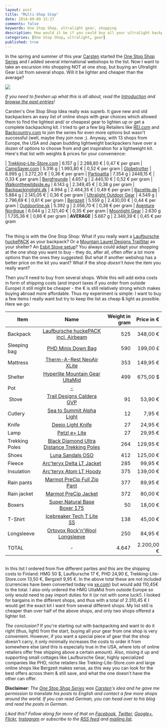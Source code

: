 ```yaml
---
layout: post
title: "Multi-Shop Stop"
date: 2014-09-09 15:27
comments: false
keywords: One Stop Shop, ultralight gear, shopping
description: How would it be if you could buy all your ultralight backpacking equipment in just one shop? This article series shows if that's possible!
categories: [One Stop Shop, ultralight, gear]
published: true
---
```


In the spring and summer of this year [Carsten](http://blog.fastpacking.de/) started the [One Stop Shop Series](http://hikinginfinland.com/blog/categories/one-stop-shop/) and I added several international webshops to the list. Now I want to take an excursion into shopping NOT at one shop, but buying an Ultralight Gear List from several shops. Will it be lighter and cheaper than the average?

<img style="max-width:100%" src="https://farm4.staticflickr.com/3780/13239809123_951258df2d_b.jpg#tl-502427615970197505;1043138249" /><script async charset="utf-8" src="//cdn.thinglink.me/jse/embed.js"></script>

<!-- more -->

*If you need to freshen up what this is all about, read the [Introduction](http://hikinginfinland.com/2014/03/one-stop-shop-introduction.html) and [browse the past entries](http://hikinginfinland.com/blog/categories/one-stop-shop/)!*

Carsten's One Stop Shop Idea really was superb. It gave new and old backpackers an easy list of online shops with gear choices which allowed them to find the lightest and/ or cheapest gear to lighten up or get a complete backpacking kit. I tried to get a few big Retailers like [REI.com](http://bit.ly/UB20wn) and [Backcountry.com](http://bit.ly/Wi4tZS) to join the series for even more options but wasn't successful (well, maybe they join now ;). Anyway, with 13 shops from Europe, the USA and Japan budding lightweight backpackers have over a dozen of options to choose from and get inspiration for a lightweight kit. Here's that list with weights & prices for your convenience:

| [Trekking-Lite-Store.com](http://hikinginfinland.com/2014/03/one-stop-shop-trekking-lite-store-dot-com.html) | 6.157 g | 2.288,80 € | 0,47 € per gram
| [CampSaver.com](http://hikinginfinland.com/2014/03/one-stop-shop-campsaver-dot-com.html) | 5.316 g | 1.993,80 € | 0,52 € per gram
| [Globetrotter](http://hikinginfinland.com/2014/03/one-stop-shop-globetrotter.html) | 8.995 g | 3.272,20 € | 0,36 € per gram
| [Partioaitta](http://hikinginfinland.com/2014/03/one-stop-shop-partioaitta.html) | 7.354 g | 2448,15 € | 0,33 € per gram
| [Bergfreunde](http://hikinginfinland.com/2014/03/one-stop-shop-bergfreunde.html) | 4.657 g | 2.440,10 € | 0,52 € per gram
| [Walkonthewildside.eu](http://hikinginfinland.com/2014/03/one-stop-shop-walkonthewildside.html) | 6.143 g | 2.349,45 € | 0,38 g per gram
| [Backpackinglight.dk](http://hikinginfinland.com/2014/04/one-stop-shop-backpackinglight-dot-dk.html) | 4.994 g | 2.464,35 € | 0,49 € per gram
| [Racelite.de](http://hikinginfinland.com/2014/04/one-stop-shop-racelite-dot-de.html) | 5.884 g | 2.145,05 € | 0,36 € per gram
| [Ultralight Outdoor Gear](http://hikinginfinland.com/2014/04/one-stop-shop-ultralight-outdoor-gear.html) | 4.549 g | 2.796,69 € | 0,61 € per gram
| [Bergzeit](http://hikinginfinland.com/2014/04/one-stop-shop-bergzeit.html) | 5.559 g | 2.430,00 € | 0,44 € per gram
| [Outdoorline.sk](http://hikinginfinland.com/2014/05/one-stop-shop-outdoorline-dot-sk.html) | 5.392 g | 2.056,70 € | 0,38 € per gram
| [Aventure Nordique](http://hikinginfinland.com/2014/05/one-stop-shop-aventure-nordique.html) | 6.044 g | 2.121,40 € | 0,35 € per gram
| [Moonlight Gear](http://hikinginfinland.com/2014/06/one-stop-shop-moonlight-gear.html) | 2.630 g | 1.735,36 € | 0,66 € per gram
| **AVERAGE** | 5.667 g | 2.349,39 € | 0,45 € per gram


<br>The thing is with the One Stop Shop: What if you really want a [Laufbursche huckePACK](http://hikinginfinland.com/2010/05/packing-your-frameless-backpack-laufbursche-huckepack.html) as your backpack? Or a [Mountain Laurel Designs TrailStar](https://www.youtube.com/watch?v=mpv4kAtN_DQ) as your shelter? An [Esbit Stove setup](http://hikinginfinland.com/2013/05/the-2nd-renaissance-of-esbit.html)? You always could adapt your shopping at the one shop you want to buy - they do, after all, often offer a lot more options than the ones they suggested. But what if another webshop has a better price on the kit you want? What if the shop *doesn't have* the item you really want?

Then you'll need to buy from several shops. While this will add extra costs in form of shipping costs (and import taxes if you order from outside Europe) it still might be cheaper - the € is still relatively strong which makes buying abroad more affordable. Thus my experiment is simple: I want to buy a few items I really want but try to keep the list as cheap & light as possible. Here we go:

| Item          | Name          | Weight in gram|Price in € |
| ------------- |:-------------:| -------------:|-----:|
| Backpack      | [Laufbursche huckePACK incl. Airbeam](http://www.laufbursche-gear.de/products/huckepack) | 525 | 348,00 €
| Sleeping bag  | [PHD Minix Down Bag](http://www.phdesigns.co.uk/) | 590 | 199,00 £
| Mattress      | [Therm-A-Rest NeoAir XLite](http://hikinginfinland.com/2014/08/therm-a-rest-neoair-xlite.html) | 353 | 149,95 €
| Shelter       | [Hyperlite Mountain Gear UltaMid](http://hikinginfinland.com/2013/09/hyperlite-mountain-gear-ultamid.html) | 499 | 675,00 $
| Pot           | [-]() | 
| Stove         | [Trail Designs Caldera GVP](http://www.trekking-lite-store.com/trekkingshop/Kueche/Trail-Designs-Caldera-GVP-Kochsystem::533.html?refID=hif) | 91 | 53,90 €
| Cutlery       | [Sea to Summit Alpha Light](http://www.trekking-lite-store.com/trekkingshop/Kueche/Sea-to-Summit-Alpha-Light-Loeffel-lang::349.html?refID=hif) | 12 | 7,95 €
| Knife         | [Deejo Light Knife](http://www.trekking-lite-store.com/trekkingshop/Kueche/Deejo-Leichtgewichtsmesser-27-g::748.html?refID=hif) | 27 | 24,95 €
| Lamp          | [Petzl e+ Lite](http://www.bergzeit.de/petzl-eplus-lite-stirnlampe/?pid=81) | 27 | 29,95 €
| Trekking Poles| [Black Diamond Ultra Distance Trekking Poles](http://hikinginfinland.com/2014/05/black-diamond-ultra-distance-trekking-poles.html) | 264 | 129,95 €
| Shoes         | [Luna Sandals OSO](http://hikinginfinland.com/2014/08/luna-sandals-oso.html) | 412 | 125,00 €
| Fleece        | [Arc'teryx Delta LT Jacket](http://www.bergzeit.de/arcteryx-delta-lt-jacke-anvil-grey-gr-s/?pid=81) | 285 | 99,95 €
| Insulation    | [Arc'teryx Atom LT Hoody](http://www.bergzeit.de/arcteryx-atom-lt-hoody-kaktos-gr-s/?pid=81) | 375 | 139,00 €
| Rain pants    | [Marmot PreCip Full Zip Pant](http://www.bergzeit.de/marmot-precip-full-zip-pant-black-gr-xl-short-brg/?pid=81) | 377 | 89,95 €
| Rain jacket   | [Marmot PreCip Jacket](http://www.bergzeit.de/marmot-precip-jacke-green-lime-gr-s/?pid=81) | 372 | 80,00 €
| Boxers        | [Super.Natural Base Boxer 175](http://www.bergzeit.de/super-natural-base-boxer-175-dark-blue-gr-s/?pid=81) | 50 | 18,00 €
| T-Shirt       | [Icebreaker Tech T Lite SS](http://www.bergzeit.de/icebreaker-tech-t-lite-ss-climb-on-heat-gr-m/?pid=81) | 138 | 45,00 €
| Longsleeve    | [Ortovox Rock'n'Wool Longsleeve](http://www.bergzeit.de/ortovox-rock-039-n-039-wool-longsleeve-crazy-orange-gr-l/?pid=81) | 250 | 84,95 €
| TOTAL         | - | 4.647 | 2.200,00 €

<br>In this list I ordered from five different parties and this are the shipping costs to Finland: HMG 50 $, Laufbursche 17 €, PHD 24,90 £, Trekking-Lite-Store.com 13,50 €, Bergzeit 9,95 €. In the above total these are not included (currencies have been converted today via [xe.com](http://www.xe.com/)) but would add 110,45€ to the total. I also only ordered the HMG UltaMid from outside Europe so only would need to pay import duties for it (or not with some luck!). I looked for bargains in the different shops, and thus with a total of 2.310,45 € I would get the exact kit I want from several different shops. My list still is cheaper than over half of the above shops, and only two shops offered a lighter list. 

*The conclusion?* If you're starting out with backpacking and want to do it right (thus, light) from the start, buying all your gear from one shop is very convenient. However, if you want a special piece of gear that the shop doesn't carry, it only minimally increases the costs to order it from somewhere else (and this is especially true in the USA, where lots of online retailers offer free shipping above a certain amount). Also, mixing it up and supporting small cottages like Laufbursche Gear, highly specialized companies like PHD, niche retailers like Treking-Lite-Store.com and large online shops like Bergzeit makes sense, as this way you can look for the best offers across them & still save, and what the one doesn't have the other can offer. 

**Disclaimer**: *The [One Stop Shop Series](http://hikinginfinland.com/blog/categories/one-stop-shop/) was [Carsten](http://blog.fastpacking.de/)'s idea and he gave me permission to translate his posts to English and contact a few more shops around the world. If you can read German, you can head over to his blog and read the posts in German.*

*Liked this? Follow along for more of that on [Facebook](http://facebook.com/hikinginfinland), [Twitter](https://twitter.com/hendrikmorkel), [Google+](https://plus.google.com/u/1/b/105082905705272949032/105082905705272949032/posts), [Flickr](https://www.flickr.com/photos/hendrikmorkel/), [Instagram](http://instagram.com/hendrikm) or subscribe to the [RSS feed](http://hikinginfinland.com/atom.xml) and [mailing list](http://hikinginfinland.us2.list-manage1.com/subscribe?u=b29c2acd04d959eace48da780&id=46b5d0326f).*
